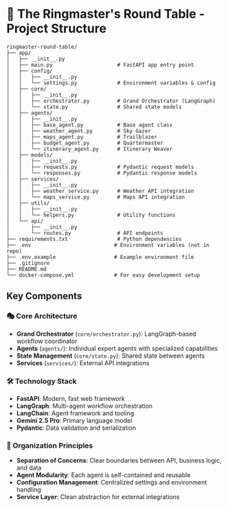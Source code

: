 # 🎪 The Ringmaster's Round Table - Project Structure

```
ringmaster-round-table/
├── app/
│   ├── __init__.py
│   ├── main.py                     # FastAPI app entry point
│   ├── config/
│   │   ├── __init__.py
│   │   └── settings.py             # Environment variables & config
│   ├── core/
│   │   ├── __init__.py
│   │   ├── orchestrator.py         # Grand Orchestrator (LangGraph)
│   │   └── state.py                # Shared state models
│   ├── agents/
│   │   ├── __init__.py
│   │   ├── base_agent.py           # Base agent class
│   │   ├── weather_agent.py        # Sky Gazer
│   │   ├── maps_agent.py           # Trailblazer
│   │   ├── budget_agent.py         # Quartermaster
│   │   └── itinerary_agent.py      # Itinerary Weaver
│   ├── models/
│   │   ├── __init__.py
│   │   ├── requests.py             # Pydantic request models
│   │   └── responses.py            # Pydantic response models
│   ├── services/
│   │   ├── __init__.py
│   │   ├── weather_service.py      # Weather API integration
│   │   └── maps_service.py         # Maps API integration
│   ├── utils/
│   │   ├── __init__.py
│   │   └── helpers.py              # Utility functions
│   └── api/
│       ├── __init__.py
│       └── routes.py               # API endpoints
├── requirements.txt                # Python dependencies
├── .env                           # Environment variables (not in repo)
├── .env.example                   # Example environment file
├── .gitignore
├── README.md
└── docker-compose.yml             # For easy development setup
```

## Key Components

### 🎭 Core Architecture
- **Grand Orchestrator** (`core/orchestrator.py`): LangGraph-based workflow coordinator
- **Agents** (`agents/`): Individual expert agents with specialized capabilities
- **State Management** (`core/state.py`): Shared state between agents
- **Services** (`services/`): External API integrations

### 🛠 Technology Stack
- **FastAPI**: Modern, fast web framework
- **LangGraph**: Multi-agent workflow orchestration
- **LangChain**: Agent framework and tooling
- **Gemini 2.5 Pro**: Primary language model
- **Pydantic**: Data validation and serialization

### 📁 Organization Principles
- **Separation of Concerns**: Clear boundaries between API, business logic, and data
- **Agent Modularity**: Each agent is self-contained and reusable
- **Configuration Management**: Centralized settings and environment handling
- **Service Layer**: Clean abstraction for external integrations